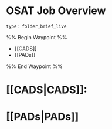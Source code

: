 # OSAT Job Overview
 
```ccard
type: folder_brief_live
```
 
%% Begin Waypoint %%
- [[CADS]]
- [[PADs]]

%% End Waypoint %%




# [[CADS|CADS]]: 

# [[PADs|PADs]]
